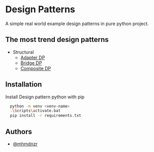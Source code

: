 
# Design Patterns

A simple real world example design patterns in pure python project.



## The most trend design patterns

* Structural
    - [Adapter DP]()
    - [Bridge DP]()
    - [Composite DP](https://refactoring.guru/design-patterns/composite)

 
 

## Installation

Install Design pattern python with pip

```bash
  python -m venv <venv-name>
  .\Scripts\activate.bat
  pip install -r requirements.txt
```
    
## Authors

- [@mhmdnzr](https://www.github.com/mhmdnzr)

